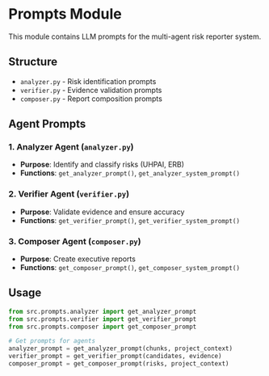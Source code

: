 # Prompts Module

This module contains LLM prompts for the multi-agent risk reporter system.

## Structure

- `analyzer.py` - Risk identification prompts
- `verifier.py` - Evidence validation prompts
- `composer.py` - Report composition prompts

## Agent Prompts

### 1. Analyzer Agent (`analyzer.py`)
- **Purpose**: Identify and classify risks (UHPAI, ERB)
- **Functions**: `get_analyzer_prompt()`, `get_analyzer_system_prompt()`

### 2. Verifier Agent (`verifier.py`)
- **Purpose**: Validate evidence and ensure accuracy
- **Functions**: `get_verifier_prompt()`, `get_verifier_system_prompt()`

### 3. Composer Agent (`composer.py`)
- **Purpose**: Create executive reports
- **Functions**: `get_composer_prompt()`, `get_composer_system_prompt()`

## Usage

```python
from src.prompts.analyzer import get_analyzer_prompt
from src.prompts.verifier import get_verifier_prompt
from src.prompts.composer import get_composer_prompt

# Get prompts for agents
analyzer_prompt = get_analyzer_prompt(chunks, project_context)
verifier_prompt = get_verifier_prompt(candidates, evidence)
composer_prompt = get_composer_prompt(risks, project_context)
```
